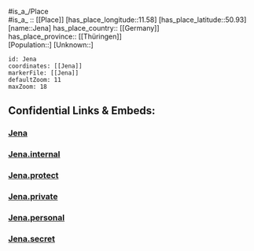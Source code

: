 ﻿---
location: [50.93,11.58] 
mapzoom: [7,12] 
mapmarker: city 
type: City
tags:
- geo/City


SpocWebEntityId: 31185
isDeleted: false
confidential: public

---
#is_a_/Place  
#is_a_ :: [[Place]] 
[has_place_longitude::11.58] 
[has_place_latitude::50.93] 
[name::Jena] 
has_place_country:: [[Germany]]  
has_place_province:: [[Thüringen]]  
[Population::] 
[Unknown::] 


```leaflet
id: Jena
coordinates: [[Jena]] 
markerFile: [[Jena]] 
defaultZoom: 11 
maxZoom: 18
```


## Confidential Links & Embeds: 

### [Jena](/_public/Earth/Continent/Europe/Europe~Central/Germany/Germany~East/Thüringen/counties~TH/Jena.md) 

### [Jena.internal](/_internal/Earth/Continent/Europe/Europe~Central/Germany/Germany~East/Thüringen/counties~TH/Jena.internal.md) 

### [Jena.protect](/_protect/Earth/Continent/Europe/Europe~Central/Germany/Germany~East/Thüringen/counties~TH/Jena.protect.md) 

### [Jena.private](/_private/Earth/Continent/Europe/Europe~Central/Germany/Germany~East/Thüringen/counties~TH/Jena.private.md) 

### [Jena.personal](/_personal/Earth/Continent/Europe/Europe~Central/Germany/Germany~East/Thüringen/counties~TH/Jena.personal.md) 

### [Jena.secret](/_secret/Earth/Continent/Europe/Europe~Central/Germany/Germany~East/Thüringen/counties~TH/Jena.secret.md) 
